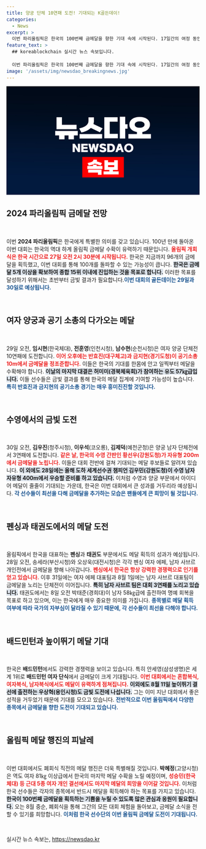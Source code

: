 ```yaml
---
title: 양궁 단체 10연패 도전! 기대되는 K골든데이!
categories:
  - News
excerpt: >
  이번 파리올림픽은 한국의 100번째 금메달을 향한 기대 속에 시작된다. 17일간의 여정 동안 팀 코리아는 금메달 5개 이상 목표로 골든데이를 맞이할 것으로 보인다. 기대를 모으는 선수들의 활약이 금빛 메달을 가져올지 주목된다.
feature_text: >
  ## koreablockchain 실시간 뉴스 속보입니다.

  이번 파리올림픽은 한국의 100번째 금메달을 향한 기대 속에 시작된다. 17일간의 여정 동안 팀 코리아는 금메달 5개 이상 목표로 골든데이를 맞이할 것으로 보인다. 기대를 모으는 선수들의 활약이 금빛 메달을 가져올지 주목된다.
image: '/assets/img/newsdao_breakingnews.jpg'
---
```


<p><img src="/assets/img/newsdao_breakingnews.jpg" alt="koreablockchain 속보" /></p>

<h2 data-ke-size="size26">2024 파리올림픽 금메달 전망</h2>

<p data-ke-size="size16">&nbsp;</p>

<p>이번 <b>2024 파리올림픽</b>은 한국에게 특별한 의미를 갖고 있습니다. 100년 만에 돌아온 이번 대회는 한국의 역대 하계 올림픽 금메달 수확이 유력하기 때문입니다. <b><span style="color: #ee2323;">올림픽 개회식은 한국 시간으로 27일 오전 2시 30분에 시작됩니다.</span></b> 한국은 지금까지 96개의 금메달을 획득했고, 이번 대회를 통해 100개를 돌파할 수 있는 가능성이 큽니다. <b><span style="background-color: #21538527;">한국은 금메달 5개 이상을 확보하여 종합 15위 이내에 진입하는 것을 목표로 합니다.</span></b> 이러한 목표를 달성하기 위해서는 초반부터 금빛 결과가 필요합니다.<b><span style="color: #1a5490;">이번 대회의 골든데이는 29일과 30일로 예상됩니다.</span></b> </p>

<p data-ke-size="size16">&nbsp;</p>

<h2 data-ke-size="size26">여자 양궁과 공기 소총의 다가오는 메달</h2>

<p data-ke-size="size16">&nbsp;</p>

<p>29일 오전, <b>임시현</b>(한국체대), <b>전훈영</b>(인천시청), <b>남수현</b>(순천시청)은 여자 양궁 단체전 10연패에 도전합니다. <b><span style="color: #ee2323;">이어 오후에는 반효진(대구체고)과 금지현(경기도청)이 공기소총 10m에서 금메달을 정조준합니다.</span></b> 이들은 한국의 기대를 한몸에 안고 일찍부터 메달을 수확해야 합니다. <b><span style="background-color: #21538527;">이날의 마지막 대결은 허미미(경북체육회)가 참여하는 유도 57㎏급입니다.</span></b> 이들 선수들은 금빛 결과를 통해 한국의 메달 집계에 기여할 가능성이 높습니다. <b><span style="color: #1a5490;">특히 반효진과 금지현의 공기소총 경기는 매우 흥미진진할 것입니다.</span></b></p>

<p data-ke-size="size16">&nbsp;</p>

<h2 data-ke-size="size26">수영에서의 금빛 도전</h2>

<p data-ke-size="size16">&nbsp;</p>

<p>30일 오전, <b>김우진</b>(청주시청), <b>이우석</b>(코오롱), <b>김제덕</b>(예천군청)은 양궁 남자 단체전에서 3연패에 도전합니다. <b><span style="color: #ee2323;">같은 날, 한국의 수영 간판인 황선우(강원도청)가 자유형 200m에서 금메달을 노립니다.</span></b> 이들은 대회 전반에 걸쳐 기대되는 메달 후보들로 알려져 있습니다. <b><span style="background-color: #21538527;">이 외에도 28일에는 올해 도하 세계선수권 챔피언 김우민(강원도청)이 수영 남자 자유형 400m에서 우승할 준비를 하고 있습니다.</span></b> 이처럼 수영과 양궁 부문에서 아이디어 메달이 줄줄이 기대되는 가운데, 한국은 이번 대회에서 큰 성과를 거두리라 예상됩니다. <b><span style="color: #1a5490;">각 선수들이 최선을 다해 금메달을 추가하는 모습은 팬들에게 큰 희망이 될 것입니다.</span></b></p>

<p data-ke-size="size16">&nbsp;</p>

<h2 data-ke-size="size26">펜싱과 태권도에서의 메달 도전</h2>

<p data-ke-size="size16">&nbsp;</p>

<p>올림픽에서 한국을 대표하는 <b>펜싱</b>과 <b>태권도</b> 부문에서도 메달 획득의 성과가 예상됩니다. 28일 오전, 송세라(부산시청)와 오상욱(대전시청)은 각각 펜싱 여자 에페, 남자 사브르 개인전에서 금메달을 향해 나아갑니다. <b><span style="color: #ee2323;">펜싱에서 한국은 항상 강력한 경쟁력으로 인기를 얻고 있습니다.</span></b> 이후 31일에는 여자 에페 대표팀과 8월 1일에는 남자 사브르 대표팀이 금메달을 노리는 단체전이 이어집니다. <b><span style="background-color: #21538527;">특히 남자 사브르 팀은 대회 3연패를 노리고 있습니다.</span></b> 태권도에서는 8일 오전 박태준(경희대)이 남자 58㎏급에 출전하여 명예 회복을 목표로 하고 있으며, 이는 한국에게 매우 중요한 의미를 가집니다. <b><span style="color: #1a5490;">종목별로 메달 획득 여부에 따라 국가의 자부심이 달라질 수 있기 때문에, 각 선수들이 최선을 다해야 합니다.</span></b></p>

<p data-ke-size="size16">&nbsp;</p>

<h2 data-ke-size="size26">배드민턴과 높이뛰기 메달 기대</h2>

<p data-ke-size="size16">&nbsp;</p>

<p>한국은 <b>배드민턴</b>에서도 강력한 경쟁력을 보이고 있습니다. 특히 안세영(삼성생명)은 세계 1위로 <b>배드민턴 여자 단식</b>에서 금메달이 크게 기대됩니다. <b><span style="color: #ee2323;">이번 대회에서는 혼합복식, 여자복식, 남자복식에서도 메달이 유력하게 점쳐집니다.</span></b> <b><span style="background-color: #21538527;">이외에도 8월 11일 높이뛰기 결선에 출전하는 우상혁(용인시청)도 금빛 도전에 나섭니다.</span></b> 그는 이미 지난 대회에서 좋은 성적을 거두었기 때문에 기대를 모으고 있습니다. <b><span style="color: #1a5490;">전반적으로 이번 올림픽에서 다양한 종목에서 금메달을 향한 도전이 기대되고 있습니다.</span></b></p>

<p data-ke-size="size16">&nbsp;</p>

<h2 data-ke-size="size26">올림픽 메달 행진의 피날레</h2>

<p data-ke-size="size16">&nbsp;</p>

<p>이번 대회에서도 폐회식 직전의 메달 행진은 더욱 특별해질 것입니다. <b>박혜정</b>(고양시청)은 역도 여자 81㎏ 이상급에서 한국의 마지막 메달 수확을 노릴 예정이며, <b><span style="color: #ee2323;">성승민(한국체대) 등 근대 5종 여자 개인 결선에서도 마지막 메달의 희망을 이어갈 것입니다.</span></b>    이처럼 한국 선수들은 각자의 종목에서 반드시 메달을 획득해야 하는 목표를 가지고 있습니다. <b><span style="background-color: #21538527;">한국이 100번째 금메달을 획득하는 기쁨을 누릴 수 있도록 많은 관심과 응원이 필요합니다.</span></b> 오는 8월 중순, 폐회식을 통해 그간의 모든 대회 체험을 돌아보고, 금메달 소식을 전할 수 있기를 희망합니다. <b><span style="color: #1a5490;">이처럼 한국 선수단의 이번 올림픽 금메달 도전이 기대됩니다.</span></b></p>

<p data-ke-size="size16">&nbsp;</p>
실시간 뉴스 속보는, <a href="https://newsdao.kr" rel="dofollow">https://newsdao.kr</a>


